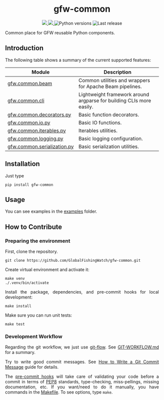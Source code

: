 <h1 align="center" style="border-bottom: none;"> gfw-common </h1>

<p align="center">
  <a href="https://github.com/GlobalFishingWatch/gfw-common-client/actions/workflows/ci.yaml" >
    <img src="https://github.com/GlobalFishingWatch/gfw-common/actions/workflows/ci.yaml/badge.svg"/>
  </a>
  <a href="https://codecov.io/gh/GlobalFishingWatch/gfw-common" >
    <img src="https://codecov.io/gh/GlobalFishingWatch/gfw-common/graph/badge.svg?token=bpFiU6qtrd"/>
  </a>
  <a>
    <img alt="Python versions" src="https://img.shields.io/badge/python-3.10%20%7C%203.11%20%7C%203.12%20%7C%203.13-blue">
  </a>
  <a>
    <img alt="Last release" src="https://img.shields.io/github/v/release/GlobalFishingWatch/gfw-common">
  </a>
</p>

Common place for GFW reusable Python components.

[commitizen]: https://github.com/commitizen-tools/commitizen
[Conventional Commits]: https://www.conventionalcommits.org/en/v1.0.0/
[git-flow]: https://nvie.com/posts/a-successful-git-branching-model/
[PEP8]: https://peps.python.org/pep-0008/
[pip-tools]: https://pip-tools.readthedocs.io/en/stable/
[How to Write a Git Commit Message]: https://cbea.ms/git-commit/

[examples]: examples/
[GIT-WORKFLOW.md]: GIT-WORKFLOW.md
[Makefile]: Makefile
[pre-commit hooks]: .pre-commit-config.yaml
[pyproject.toml]: pyproject.toml

[gfw.common.beam]: src/gfw/common/beam/
[gfw.common.cli]: src/gfw/common/cli/
[gfw.common.decorators.py]: src/gfw/common/decorators.py
[gfw.common.io.py]: src/gfw/common/io.py
[gfw.common.iterables.py]: src/gfw/common/iterables.py
[gfw.common.logging.py]: src/gfw/common/logging.py
[gfw.common.serialization.py]: src/gfw/common/serialization.py


## Introduction

<div align="justify">

The following table shows a summary of the current supported features:

<div align="center">

| Module                       | Description                                                         |
| ---------------------------- | ------------------------------------------------------------------- |
|[gfw.common.beam]             | Common utilities and wrappers for Apache Beam pipelines.            |
|[gfw.common.cli]              | Lightweight framework around argparse for building CLIs more easily.|
|[gfw.common.decorators.py]    | Basic function decorators.                                          |
|[gfw.common.io.py]            | Basic IO functions.                                                 |
|[gfw.common.iterables.py]     | Iterables utilities.                                                |
|[gfw.common.logging.py]       | Basic logging configuration.                                        |
|[gfw.common.serialization.py] | Basic serialization utilities.                                      |

</div>

## Installation

Just type
```shell
pip install gfw-common
```

## Usage

You can see examples in the [examples] folder.

## How to Contribute

### Preparing the environment

First, clone the repository.
```shell
git clone https://github.com/GlobalFishingWatch/gfw-common.git
```

Create virtual environment and activate it:
```shell
make venv
./.venv/bin/activate
```

Install the package, dependencies, and pre-commit hooks for local development:
```shell
make install
```

Make sure you can run unit tests:
```shell
make test
```

### Development Workflow

Regarding the git workflow, we just use [git-flow].
See [GIT-WORKFLOW.md] for a summary.

Try to write good commit messages.
See [How to Write a Git Commit Message] guide for details.

The [pre-commit hooks] will take care of validating your code before a commit
in terms of [PEP8] standards, type-checking, miss-pellings, missing documentation, etc.
If you want/need to do it manually, you have commands in the [Makefile].
To see options, type `make`.

</div>
